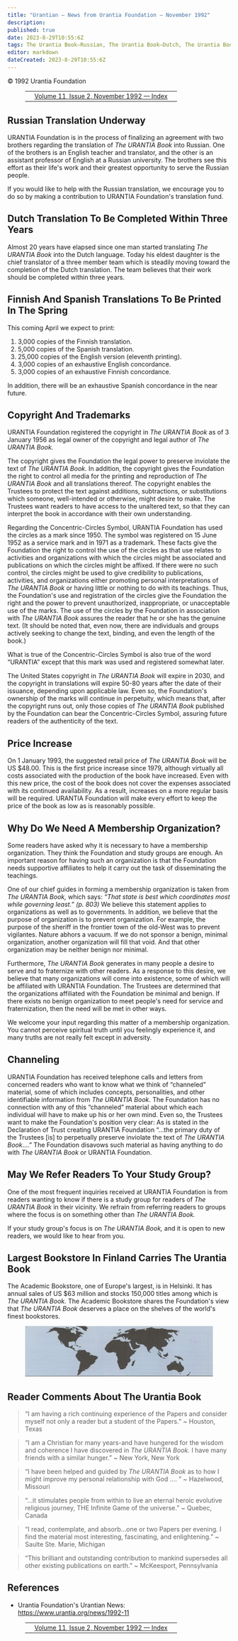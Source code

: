 ```yaml
---
title: "Urantian — News from Urantia Foundation — November 1992"
description: 
published: true
date: 2023-8-29T10:55:6Z
tags: The Urantia Book—Russian, The Urantia Book—Dutch, The Urantia Book—Spanish, The Urantia Book—Finnish, Urantia Foundation—Copyright, Study Groups, Urantia Foundation, article
editor: markdown
dateCreated: 2023-8-29T10:55:6Z
---
```


<p class="v-card v-sheet theme--light gray lighten-3 px-2">© 1992 Urantia Foundation</p>
<figure class="table chapter-navigator">
  <table>
    <tbody>
      <tr>
        <td>
        </td>
        <td>
        <a href="/en/index/articles_uf_urantian#volume-11-issue-2-november-1992">
          <span class="mdi mdi-book-open-variant"></span><span class="pl-2">Volume 11, Issue 2, November 1992 — Index</span>
        </a>
        </td>
        <td>
        </td>
      </tr>
    </tbody>
  </table>
</figure>



## Russian Translation Underway

URANTIA Foundation is in the process of finalizing an agreement with two brothers regarding the translation of _The URANTIA Book_ into Russian. One of the brothers is an English teacher and translator, and the other is an assistant professor of English at a Russian university. The brothers see this effort as their life's work and their greatest opportunity to serve the Russian people.

If you would like to help with the Russian translation, we encourage you to do so by making a contribution to URANTIA Foundation's translation fund.

## Dutch Translation To Be Completed Within Three Years

Almost 20 years have elapsed since one man started translating _The URANTIA Book_ into the Dutch language. Today his eldest daughter is the chief translator of a three member team which is steadily moving toward the completion of the Dutch translation. The team believes that their work should be completed within three years.

## Finnish And Spanish Translations To Be Printed In The Spring

This coming April we expect to print:
1. 3,000 copies of the Finnish translation.
2. 5,000 copies of the Spanish translation.
3. 25,000 copies of the English version (eleventh printing).
4. 3,000 copies of an exhaustive English concordance.
5. 3,000 copies of an exhaustive Finnish concordance.

In addition, there will be an exhaustive Spanish concordance in the near future.

## Copyright And Trademarks

URANTIA Foundation registered the copyright in _The URANTIA Book_ as of 3 January 1956 as legal owner of the copyright and legal author of _The URANTIA Book._

The copyright gives the Foundation the legal power to preserve inviolate the text of _The URANTIA Book._ In addition, the copyright gives the Foundation the right to control all media for the printing and reproduction of _The URANTIA Book_ and all translations thereof. The copyright enables the Trustees to protect the text against additions, subtractions, or substitutions which someone, well-intended or otherwise, might desire to make. The Trustees want readers to have access to the unaltered text, so that they can interpret the book in accordance with their own understanding.

Regarding the Concentric-Circles Symbol, URANTIA Foundation has used the circles as a mark since 1950. The symbol was registered on 15 June 1952 as a service mark and in 1971 as a trademark. These facts give the Foundation the right to control the use of the circles as that use relates to activities and organizations with which the circles might be associated and publications on which the circles might be affixed. If there were no such control, the circles might be used to give credibility to publications, activities, and organizations either promoting personal interpretations of _The URANTIA Book_ or having little or nothing to do with its teachings. Thus, the Foundation's use and registration of the circles give the Foundation the right and the power to prevent unauthorized, inappropriate, or unacceptable use of the marks. The use of the circles by the Foundation in association with _The URANTIA Book_ assures the reader that he or she has the genuine text. (It should be noted that, even now, there are individuals and groups actively seeking to change the text, binding, and even the length of the book.)

What is true of the Concentric-Circles Symbol is also true of the word “URANTIA” except that this mark was used and registered somewhat later.

The United States copyright in _The URANTIA Book_ will expire in 2030, and the copyright in translations will expire 50-80 years after the date of their issuance, depending upon applicable law. Even so, the Foundation's ownership of the marks will continue in perpetuity, which means that, after the copyright runs out, only those copies of _The URANTIA Book_ published by the Foundation can bear the Concentric-Circles Symbol, assuring future readers of the authenticity of the text.

## Price Increase

On 1 January 1993, the suggested retail price of _The URANTIA Book_ will be US $48.00. This is the first price increase since 1979, although virtually all costs associated with the production of the book have increased. Even with this new price, the cost of the book does not cover the expenses associated with its continued availability. As a result, increases on a more regular basis will be required. URANTIA Foundation will make every effort to keep the price of the book as low as is reasonably possible.

## Why Do We Need A Membership Organization?

Some readers have asked why it is necessary to have a membership organization. They think the Foundation and study groups are enough. An important reason for having such an organization is that the Foundation needs supportive affiliates to help it carry out the task of disseminating the teachings.

One of our chief guides in forming a membership organization is taken from _The URANTIA Book,_ which says: _“That state is best which coordinates most while governing least.” (p. 803)_ We believe this statement applies to organizations as well as to governments. In addition, we believe that the purpose of organization is to prevent organization. For example, the purpose of the sheriff in the frontier town of the old-West was to prevent vigilantes. Nature abhors a vacuum. If we do not sponsor a benign, minimal organization, another organization will fill that void. And that other organization may be neither benign nor minimal.

Furthermore, _The URANTIA Book_ generates in many people a desire to serve and to fraternize with other readers. As a response to this desire, we believe that many organizations will come into existence, some of which will be affiliated with URANTIA Foundation. The Trustees are determined that the organizations affiliated with the Foundation be minimal and benign. If there exists no benign organization to meet people's need for service and fraternization, then the need will be met in other ways.

We welcome your input regarding this matter of a membership organization. You cannot perceive spiritual truth until you feelingly experience it, and many truths are not really felt except in adversity.

## Channeling

URANTIA Foundation has received telephone calls and letters from concerned readers who want to know what we think of “channeled” material, some of which includes concepts, personalities, and other identifiable information from _The URANTIA Book_. The Foundation has no connection with any of this “channeled” material about which each individual will have to make up his or her own mind. Even so, the Trustees want to make the Foundation's position very clear: As is stated in the Declaration of Trust creating URANTIA Foundation “...the primary duty of the Trustees [is] to perpetually preserve inviolate the text of _The URANTIA Book_....” The Foundation disavows such material as having anything to do with _The URANTIA Book_ or URANTIA Foundation.

## May We Refer Readers To Your Study Group?

One of the most frequent inquiries received at URANTIA Foundation is from readers wanting to know if there is a study group for readers of _The URANTIA Book_ in their vicinity. We refrain from referring readers to groups where the focus is on something other than _The URANTIA Book._

If your study group's focus is on _The URANTIA Book,_ and it is open to new readers, we would like to hear from you.

## Largest Bookstore In Finland Carries The Urantia Book

The Academic Bookstore, one of Europe's largest, is in Helsinki. It has annual sales of US $63 million and stocks 150,000 titles among which is _The URANTIA Book._ The Academic Bookstore shares the Foundation's view that _The URANTIA Book_ deserves a place on the shelves of the world's finest bookstores.

<figure id="Figure_1" class="image urantiapedia">
<img src="../../../image/article/UF_Urantian/world.jpg">
</figure>

## Reader Comments About The Urantia Book

> “I am having a rich continuing experience of the Papers and consider myself not only a reader but a student of the Papers.” ~ Houston, Texas

> “I am a Christian for many years-and have hungered for the wisdom and coherence I have discovered in _The URANTIA Book._ I have many friends with a similar hunger.” ~ New York, New York

> “I have been helped and guided by _The URANTIA Book_ as to how I might improve my personal relationship with God .... ” ~ Hazelwood, Missouri

> “...it stimulates people from within to live an eternal heroic evolutive religious journey, THE Infinite Game of the universe.” ~ Quebec, Canada

> “I read, contemplate, and absorb...one or two Papers per evening. I find the material most interesting, fascinating, and enlightening.” ~ Saulte Ste. Marie, Michigan

> “This brilliant and outstanding contribution to mankind supersedes all other existing publications on earth.” ~ McKeesport, Pennsylvania


## References

- Urantia Foundation's Urantian News: https://www.urantia.org/news/1992-11

<figure class="table chapter-navigator">
  <table>
    <tbody>
      <tr>
        <td>
        </td>
        <td>
        <a href="/en/index/articles_uf_urantian#volume-11-issue-2-november-1992">
          <span class="mdi mdi-book-open-variant"></span><span class="pl-2">Volume 11, Issue 2, November 1992 — Index</span>
        </a>
        </td>
        <td>
        </td>
      </tr>
    </tbody>
  </table>
</figure>
